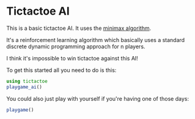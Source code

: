 # Tictactoe AI

This is a basic tictactoe AI. It uses the [minimax algorithm](https://www.educba.com/minimax-algorithm/).

It's a reinforcement learning algorithm which basically uses a standard discrete dynamic programming approach for n players.

I think it's impossible to win tictactoe against this AI!

To get this started all you need to do is this:

```julia
using tictactoe
playgame_ai()
```

You could also just play with yourself if you're having one of those days:

```julia
playgame()
```